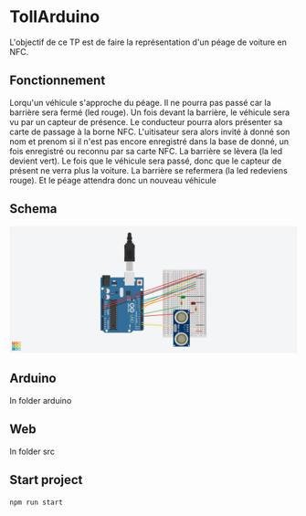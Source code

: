 # TollArduino

L'objectif de ce TP est de faire la représentation d'un péage de voiture en NFC.

## Fonctionnement

Lorqu'un véhicule s'approche du péage. Il ne pourra pas passé car la barrière sera fermé (led rouge). Un fois devant la barrière, le véhicule sera vu par un capteur de présence. Le conducteur pourra alors présenter sa carte de passage à la borne NFC. L'uitisateur sera alors invité à donné son nom et prenom si il n'est pas encore enregistré dans la base de donné, un fois enregistré ou reconnu par sa carte NFC. La barrière se lèvera (la led devient vert). Le fois que le véhicule sera passé, donc que le capteur de présent ne verra plus la voiture. La barrière se refermera (la led redeviens rouge). Et le péage attendra donc un nouveau véhicule


## Schema

![](schema.png)

## Arduino

In folder arduino

## Web

In folder src

## Start project

````npm run start````